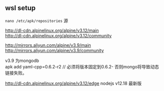 ## wsl setup
`nano /etc/apk/repositories`  源  

http://dl-cdn.alpinelinux.org/alpine/v3.12/main  
http://dl-cdn.alpinelinux.org/alpine/v3.12/community  

http://mirrors.aliyun.com/alpine/v3.9/main  
http://mirrors.aliyun.com/alpine/v3.9/community  

v3.9 为mongodb  
apk add yaml-cpp=0.6.2-r2 // 必须将版本固定到0.6.2- 否则mongo将导致动态链接失败。  

http://dl-cdn.alpinelinux.org/alpine/v3.12/edge
nodejs v12.18  最新版  